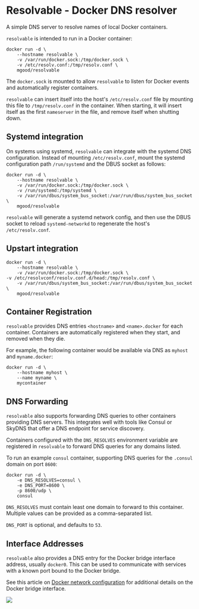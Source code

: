 # Resolvable - Docker DNS resolver

A simple DNS server to resolve names of local Docker containers.

`resolvable` is intended to run in a Docker container:

	docker run -d \
		--hostname resolvable \
		-v /var/run/docker.sock:/tmp/docker.sock \
		-v /etc/resolv.conf:/tmp/resolv.conf \
		mgood/resolvable

The `docker.sock` is mounted to allow `resolvable` to listen for Docker events and automatically register containers.

`resolvable` can insert itself into the host's `/etc/resolv.conf` file by mounting this file to `/tmp/resolv.conf` in the container. When starting, it will insert itself as the first `nameserver` in the file, and remove itself when shutting down.

## Systemd integration

On systems using systemd, `resolvable` can integrate with the systemd DNS configuration. Instead of mounting `/etc/resolv.conf`, mount the systemd configuration path `/run/systemd` and the DBUS socket as follows:

	docker run -d \
		--hostname resolvable \
		-v /var/run/docker.sock:/tmp/docker.sock \
		-v /run/systemd:/tmp/systemd \
		-v /var/run/dbus/system_bus_socket:/var/run/dbus/system_bus_socket \
		mgood/resolvable

`resolvable` will generate a systemd network config, and then use the DBUS socket to reload `systemd-networkd` to regenerate the host's `/etc/resolv.conf`.

## Upstart integration

	docker run -d \
		--hostname resolvable \
		-v /var/run/docker.sock:/tmp/docker.sock \
    -v /etc/resolvconf/resolv.conf.d/head:/tmp/resolv.conf \
		-v /var/run/dbus/system_bus_socket:/var/run/dbus/system_bus_socket \
		mgood/resolvable

## Container Registration

`resolvable` provides DNS entries `<hostname>` and `<name>.docker` for each container. Containers are automatically registered when they start, and removed when they die.

For example, the following container would be available via DNS as `myhost` and `myname.docker`:

	docker run -d \
		--hostname myhost \
		--name myname \
		mycontainer

## DNS Forwarding

`resolvable` also supports forwarding DNS queries to other containers providing DNS servers. This integrates well with tools like Consul or SkyDNS that offer a DNS endpoint for service discovery.

Containers configured with the `DNS_RESOLVES` environment variable are registered in `resolvable` to forward DNS queries for any domains listed.

To run an example `consul` container, supporting DNS queries for the `.consul` domain on port `8600`:

	docker run -d \
		-e DNS_RESOLVES=consul \
		-e DNS_PORT=8600 \
		-p 8600/udp \
		consul

`DNS_RESOLVES` must contain least one domain to forward to this container. Multiple values can be provided as a comma-separated list.

`DNS_PORT` is optional, and defaults to `53`.

## Interface Addresses

`resolvable` also provides a DNS entry for the Docker bridge interface address, usually `docker0`. This can be used to communicate with services with a known port bound to the Docker bridge.

See this article on [Docker network configuration](https://docs.docker.com/articles/networking/) for additional details on the Docker bridge interface.

<img src="https://ga-beacon.appspot.com/UA-58928488-2/resolvable/readme?pixel" />
